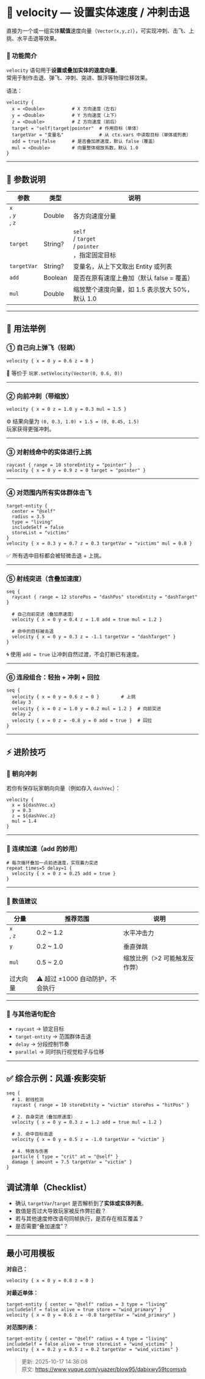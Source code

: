 # 💨 velocity — 设置实体速度 / 冲刺击退

直接为一个或一组实体**赋值**速度向量（`Vector(x,y,z)`），可实现冲刺、击飞、上挑、水平击退等效果。

### 🎯 功能简介
`velocity` 语句用于**设置或叠加实体的速度向量**。  
常用于制作击退、弹飞、冲刺、突进、飘浮等物理位移效果。

语法：

```plain
velocity {
  x = <Double>          # X 方向速度（左右）
  y = <Double>          # Y 方向速度（上下）
  z = <Double>          # Z 方向速度（前后）
  target = "self|target|pointer"  # 作用目标（单体）
  targetVar = "变量名"             # 从 ctx.vars 中读取目标（单体或列表）
  add = true|false      # 是否叠加原速度，默认 false（覆盖）
  mul = <Double>        # 向量整体缩放系数，默认 1.0
}
```

---

## 🧩 参数说明
| 参数 | 类型 | 说明 |
| --- | --- | --- |
| `x`<br/>, `y`<br/>, `z` | Double | 各方向速度分量 |
| `target` | String? | `self`<br/> / `target`<br/> / `pointer`<br/>，指定固定目标 |
| `targetVar` | String? | 变量名，从上下文取出 Entity 或列表 |
| `add` | Boolean | 是否在原有速度上叠加（默认 false = 覆盖） |
| `mul` | Double | 缩放整个速度向量，如 1.5 表示放大 50%，默认 1.0 |


---

## 🧠 用法举例
### ① 自己向上弹飞（轻跳）
```plain
velocity { x = 0 y = 0.6 z = 0 }
```

📖 等价于 `玩家.setVelocity(Vector(0, 0.6, 0))`

---

### ② 向前冲刺（带缩放）
```plain
velocity { x = 0 z = 1.0 y = 0.3 mul = 1.5 }
```

⚙️ 结果向量为 `(0, 0.3, 1.0) × 1.5 = (0, 0.45, 1.5)`  
玩家获得更强冲刺。

---

### ③ 对射线命中的实体进行上挑
```plain
raycast { range = 10 storeEntity = "pointer" }
velocity { x = 0 y = 0.9 z = 0 target = "pointer" }
```

---

### ④ 对范围内所有实体群体击飞
```plain
target-entity {
  center = "@self"
  radius = 3.5
  type = "living"
  includeSelf = false
  storeList = "victims"
}
velocity { x = 0.3 y = 0.7 z = 0.3 targetVar = "victims" mul = 0.8 }
```

✅ 所有选中目标都会被轻微击退 + 上挑。

---

### ⑤ 射线突进（含叠加速度）
```plain
seq {
  raycast { range = 12 storePos = "dashPos" storeEntity = "dashTarget" }

  # 自己向前突进（叠加原速度）
  velocity { x = 0 y = 0.4 z = 1.0 add = true mul = 1.2 }

  # 命中的目标被击退
  velocity { x = 0 y = 0.3 z = -1.1 targetVar = "dashTarget" }
}
```

🌀 使用 `add = true` 让冲刺自然过渡，不会打断已有速度。

---

### ⑥ 连段组合：轻抬 + 冲刺 + 回拉
```plain
seq {
  velocity { x = 0 y = 0.6 z = 0 }        # 上挑
  delay 3
  velocity { x = 0 z = 1.0 y = 0.2 mul = 1.2 }  # 向前突进
  delay 2
  velocity { x = 0 z = -0.8 y = 0 add = true }  # 回拉
}
```

---

## ⚡ 进阶技巧
### 🧭 朝向冲刺
若你有保存玩家朝向向量（例如存入 `dashVec`）：

```plain
velocity {
  x = ${dashVec.x}
  y = 0.3
  z = ${dashVec.z}
  mul = 1.4
}
```

---

### 🧮 连续加速（add 的妙用）
```plain
# 每次循环叠加一点前进速度，实现蓄力突进
repeat times=5 delay=1 {
  velocity { x = 0 z = 0.25 add = true }
}
```

---

### 📏 数值建议
| 分量 | 推荐范围 | 说明 |
| --- | --- | --- |
| `x`<br/>, `z` | 0.2 ~ 1.2 | 水平冲击力 |
| `y` | 0.2 ~ 1.0 | 垂直弹跳 |
| `mul` | 0.5 ~ 2.0 | 缩放比例（>2 可能触发反作弊） |
| 过大向量 | ⚠️ 超过 ±1000 自动防护，不会执行 | |


---

### 🧱 与其他语句配合
+ `raycast` → 锁定目标
+ `target-entity` → 范围群体击退
+ `delay` → 分段控制节奏
+ `parallel` → 同时执行视觉粒子与位移

---

## ✅ 综合示例：风遁·疾影突斩
```plain
seq {
  # 1. 射线检测
  raycast { range = 10 storeEntity = "victim" storePos = "hitPos" }

  # 2. 自身突进（叠加原速度）
  velocity { x = 0 y = 0.3 z = 1.2 add = true mul = 1.2 }

  # 3. 命中目标击退
  velocity { x = 0 y = 0.5 z = -1.0 targetVar = "victim" }

  # 4. 特效与伤害
  particle { type = "crit" at = "@self" }
  damage { amount = 7.5 targetVar = "victim" }
}
```

## 调试清单（Checklist）
+ 确认 `targetVar`/`target` 是否解析到了**实体或实体列表**。
+ 数值是否过大导致玩家被反作弊拦截？
+ 若与其他速度修改语句同帧执行，是否存在相互覆盖？
+ 是否需要“叠加速度”？

---

## 最小可用模板
**对自己：**

```plain
velocity { x = 0 y = 0.8 z = 0 }
```

**对最近单体：**

```plain
target-entity { center = "@self" radius = 3 type = "living" includeSelf = false alive = true store = "wind_primary" }
velocity { x = 0 y = 0.6 z = -0.8 targetVar = "wind_primary" }
```

**对范围列表：**

```plain
target-entity { center = "@self" radius = 4 type = "living" includeSelf = false alive = true storeList = "wind_victims" }
velocity { x = 0.2 y = 0.5 z = 0.2 targetVar = "wind_victims" }
```



> 更新: 2025-10-17 14:36:08  
> 原文: <https://www.yuque.com/yuazer/blow95/dabixwy59tcomsxb>